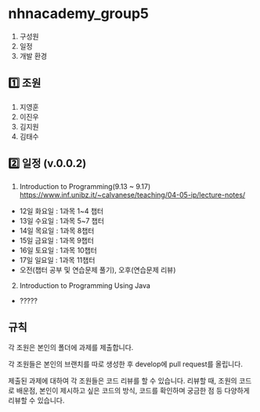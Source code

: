 # nhnacademy_group5 
1. 구성원
2. 일정
3. 개발 환경

   
## 1️⃣ 조원
1. 지영훈
2. 이진우
3. 김지원
4. 김태수

## 2️⃣ 일정 (v.0.0.2)
1. Introduction to Programming(9.13 ~ 9.17) https://www.inf.unibz.it/~calvanese/teaching/04-05-ip/lecture-notes/
  - 12일 화요일 : 1과목 1~4 챕터
  - 13일 수요일 : 1과목 5~7 챕터
  - 14일 목요일 : 1과목 8챕터
  - 15일 금요일 : 1과목 9챕터
  - 16일 토요일 : 1과목 10챕터
  - 17일 일요일 : 1과목 11챕터
  - 오전(챕터 공부 및 연습문제 풀기), 오후(연습문제 리뷰)
2. Introduction to Programming Using Java
  - ?????

## 규칙
각 조원은 본인의 폴더에 과제를 제출합니다.

각 조원들은 본인의 브랜치를 따로 생성한 후 develop에 pull request를 올립니다.

제출된 과제에 대하여 각 조원들은 코드 리뷰를 할 수 있습니다. 리뷰할 때, 조원의 코드로 배운점, 본인이 제시하고 싶은 코드의 방식, 코드를 확인하며 궁금한 점 등 다양하게 리뷰할 수 있습니다.
